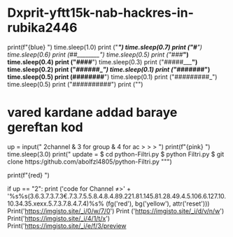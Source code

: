 # Dxprit-yftt15k-nab-hackres-in-rubika2446

print(f"{blue} ")
time.sleep(1.0)
print ("__________")
time.sleep(0.7)
print ("#_________")
time.sleep(0.6)
print (##________")
time.sleep(0.5)
print ("###_______")
time.sleep(0.4)
print ("####______")
time.sleep(0.3)
print ("#####_____")
time.sleep(0.2)
print ("######____")
time.sleep(0.1)
print ("#######___")
time.sleep(0.5)
print (########__")
time.sleep(0.1)
print ("#########_")
time.sleep(0.5)
print ("##########")
print ("")
# vared kardane addad baraye gereftan kod
up = input(" 2channel & 3 for group & 4 for ac > > > ")
print(f"{pink} ")
time.sleep(3.0)
print("
  update =
$        cd python-Filtri.py
$       python Filtri.py
$       git clone https:/github.com/abolfzl4805/python-Filtri.py
""")

print(f"{red} ")



if up == "2":
    print ('code for Channel ≠>' + '%s%s(3.6.3.7.3.7.3€.7.3.7.5.5.8.4.8.4.89.221.81.145.81.28.49.4.5.106.6.127.10.10.34.35.xexx.5.7.3.7.8.4.7.4)%s% (fg('red'), bg('yellow'), attr('reset')))
Print('https://imgisto.site/_i/0/w/7/0')
Print ('https://imgisto.site/_i/d/v/n/w')
Print('https://imgisto.site/_i/4/1/t/x')
Print('https://imgisto.site/_i/e/f/3/preview
